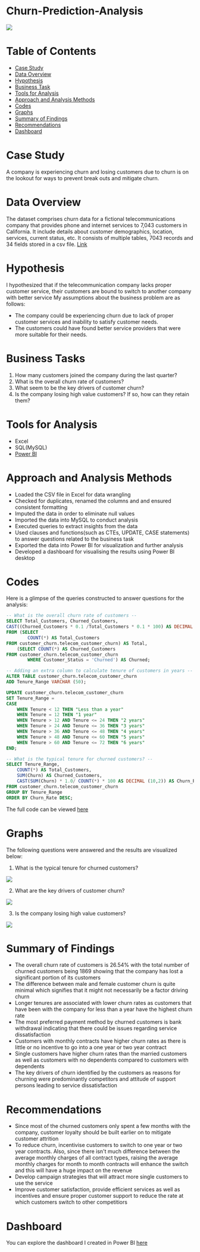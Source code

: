 # Churn-Prediction-Analysis
![](Intro-Image.png)
# Table of Contents
- [Case Study](#case-study)
- [Data Overview](#data-overview)
- [Hypothesis](#hypothesis)
- [Business Task](#business-task)
- [Tools for Analysis](#tools-for-analysis)
- [Approach and Analysis Methods](#approach-and-analysis-methods)
- [Codes](#codes)
- [Graphs](#graphs)
- [Summary of Findings](#summary-of-findings)
- [Recommendations](#Recommendations)
- [Dashboard](#dashboard)
# Case Study
A company is experiencing churn and losing customers due to churn is on the lookout for ways to prevent break outs and mitigate churn.
# Data Overview 
The dataset comprises churn data for a fictional telecommunications company that provides phone and internet services to 7,043 customers in California. It include details about customer demographics, location, services, current status, etc. It consists of multiple tables, 7043 records and 34 fields stored in a csv file. [Link](https://mavenanalytics.io/data-playground?search=customer%20churn)
# Hypothesis
I hypothesized that if the telecommunication company lacks proper customer service, their customers are bound to switch to another company with better service
My assumptions about the business problem are as follows:
- The company could be experiencing churn due to lack of proper customer services and inability to satisfy customer needs.
- The customers could have found better service providers that were more suitable for their needs.
# Business Tasks
1. How many customers joined the company during the last quarter?
2. What is the overall churn rate of customers?
3. What seem to be the key drivers of customer churn?
4. Is the company losing high value customers? If so, how can they retain them?
# Tools for Analysis 
- Excel
- SQL(MySQL)
- [Power BI](https://app.powerbi.com/view?r=eyJrIjoiZGZjZWZjNzYtODhlMS00MzFiLWIxYTMtMjAyZjllMjc3ZmM4IiwidCI6ImRmODY3OWNkLWE4MGUtNDVkOC05OWFjLWM4M2VkN2ZmOTVhMCJ9)
# Approach and Analysis Methods
- Loaded the CSV file in Excel for data wrangling
- Checked for duplicates, renamed the columns and and ensured consistent formatting
- Imputed the data in order to eliminate null values
- Imported the data into MySQL to conduct analysis
- Executed queries to extract insights from the data
- Used clauses and functions(such as CTEs, UPDATE, CASE statements) to answer questions related to the business task
- Exported the data into Power BI for visualization and further analysis
- Developed a dashboard for visualising the results using Power BI desktop
# Codes 
Here is a glimpse of the queries constructed to answer questions for the analysis:

```sql
-- What is the overall churn rate of customers --
SELECT Total_Customers, Churned_Customers,
CAST((Churned_Customers * 0.1 /Total_Customers * 0.1 * 100) AS DECIMAL (10,2)) AS Churn_Rate
FROM (SELECT 
		COUNT(*) AS Total_Customers
FROM customer_churn.telecom_customer_churn) AS Total,
	(SELECT COUNT(*) AS Churned_Customers
FROM customer_churn.telecom_customer_churn
		WHERE Customer_Status = 'Churned') AS Churned;

-- Adding an extra column to calculate tenure of customers in years --
ALTER TABLE customer_churn.telecom_customer_churn
ADD Tenure_Range VARCHAR (50);

UPDATE customer_churn.telecom_customer_churn
SET Tenure_Range =
CASE 
	WHEN Tenure < 12 THEN "Less than a year"
    WHEN Tenure = 12 THEN "1 year"
    WHEN Tenure > 12 AND Tenure <= 24 THEN "2 years"
    WHEN Tenure > 24 AND Tenure <= 36 THEN "3 years"
    WHEN Tenure > 36 AND Tenure <= 48 THEN "4 years"
    WHEN Tenure > 48 AND Tenure <= 60 THEN "5 years"
    WHEN Tenure > 60 AND Tenure <= 72 THEN "6 years"
END;

-- What is the typical tenure for churned customers? --
SELECT Tenure_Range,
	COUNT(*) AS Total_Customers,
    SUM(Churn) AS Churned_Customers,
    CAST(SUM(Churn) * 1.0/ COUNT(*) * 100 AS DECIMAL (10,2)) AS Churn_Rate
FROM customer_churn.telecom_customer_churn
GROUP BY Tenure_Range
ORDER BY Churn_Rate DESC;
```
The full code can be viewed [here](Customer_Churn_Analysis.sql)
# Graphs
The following questions were answered and the results are visualized below:
 1. What is the typical tenure for churned customers?

![](Insight_1.png)

 2. What are the key drivers of customer churn?

![](Insight_2.png)

 3. Is the company losing high value customers?

![](Insight_3.png)

# Summary of Findings
- The overall churn rate of customers is 26.54% with the total number of churned customers being 1869 showing that the company has lost a significant portion of its customers
- The difference between male and female customer churn is quite minimal which signifies that it might not necessarily be a factor driving churn
- Longer tenures are associated with lower churn rates as customers that have been with the company for less than a year have the highest churn rate
- The most preferred payment method by churned customers is bank withdrawal indicating that there could be issues regarding service dissatisfaction
- Customers with monthly contracts have higher churn rates as there is little or no incentive to go into a one year or two year contract
- Single customers have higher churn rates than the married customers as well as customers with no dependents compared to customers with dependents
- The key drivers of churn identified by the customers as reasons for churning were predominantly competitors and attitude of support persons leading to service dissatisfaction
# Recommendations
- Since most of the churned customers only spent a few months with the company, customer loyalty should be built earlier on to mitigate customer attrition
- To reduce churn, incentivise customers to switch to one year or two year contracts. Also, since there isn't much difference between the average monthly charges of all contract types, raising the average monthly charges for month to month contracts will enhance the switch and this will have a huge impact on the revenue
- Develop campaign strategies that will attract more single customers to use the service
- Improve customer satisfaction, provide efficient services as well as incentives and ensure proper customer support to reduce the rate at which customers switch to other competitiors
# Dashboard
You can explore the dashboard I created in Power BI [here](https://app.powerbi.com/view?r=eyJrIjoiZGZjZWZjNzYtODhlMS00MzFiLWIxYTMtMjAyZjllMjc3ZmM4IiwidCI6ImRmODY3OWNkLWE4MGUtNDVkOC05OWFjLWM4M2VkN2ZmOTVhMCJ9)


